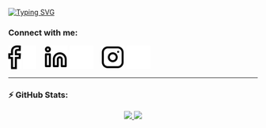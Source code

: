 [![Typing SVG](https://readme-typing-svg.demolab.com?font=Montserrat+Alternates&weight=600&size=30&duration=2000&pause=1000&color=2AA889&background=FFFFFF00&center=true&vCenter=true&multiline=true&repeat=false&width=435&height=100&lines=Hi%2C+I'm+Shakir+Yasin;A+Full+Stack+Developer)](https://git.io/typing-svg)

### Connect with me:

[![website](./img/facebook-light.svg)](https://www.facebook.com/shakiryasin.me/#gh-light-mode-only)
[![website](./img/facebook-dark.svg)](https://www.facebook.com/shakiryasin.me/#gh-dark-mode-only)
&nbsp;&nbsp;
[![website](./img/linkedin-light.svg)](https://linkedin.com/in/shakir-yasin#gh-light-mode-only)
[![website](./img/linkedin-dark.svg)](https://linkedin.com/in/shakir-yasin#gh-dark-mode-only)
&nbsp;&nbsp;
[![website](./img/instagram-light.svg)](https://instagram.com/shakiryasin#gh-light-mode-only)
[![website](./img/instagram-dark.svg)](https://instagram.com/shakiryasin#gh-dark-mode-only)

<!-- ### ⚙️ &nbsp;GitHub Analytics

<p>
  <img alt = "profile views" src="https://komarev.com/ghpvc/?username=WaleedAtiq&style=flat&color=brightgreen"> •   <a href="https://user-badge.committers.top/pakistan/WaleedAtiq"><img src="https://user-badge.committers.top/pakistan/WaleedAtiq.svg"></a> •
  <img alt="𝙶𝚒𝚝𝙷𝚞𝚋 𝚏𝚘𝚕𝚕𝚘𝚠𝚎𝚛𝚜" src="https://img.shields.io/github/followers/WaleedAtiq?label=Followers&style=social"> •
  <img src="https://img.shields.io/github/stars/WaleedAtiq?label=Stars" alt="𝚃𝚘𝚝𝚊𝚕 𝚂𝚝𝚊𝚛𝚜"> •
  <a href="https://github.com/sponsors/WaleedAtiq"><img src="https://img.shields.io/static/v1?label=Sponsor&message=%E2%9D%A4&logo=GitHub&color=%23fe8e86"/></a>
</p> -->

<!-- ### Languages and Tools:

[<img align="left" alt="Visual Studio Code" width="26px" src="https://cdn.jsdelivr.net/gh/devicons/devicon/icons/vscode/vscode-original.svg" style="padding-right:10px;" />][website]
[<img align="left" alt="HTML5" width="26px" src="https://cdn.jsdelivr.net/gh/devicons/devicon/icons/html5/html5-original.svg" style="padding-right:10px;" />][website]
[<img align="left" alt="CSS3" width="26px" src="https://cdn.jsdelivr.net/gh/devicons/devicon/icons/css3/css3-original.svg" style="padding-right:10px;" />][website]
[<img align="left" alt="Sass" width="26px" src="https://cdn.jsdelivr.net/gh/devicons/devicon/icons/sass/sass-original.svg" style="padding-right:10px;" />][website]
[<img align="left" alt="JavaScript" width="26px" src="https://cdn.jsdelivr.net/gh/devicons/devicon/icons/javascript/javascript-original.svg" style="padding-right:10px;" />][website]
[<img align="left" alt="React" width="26px" src="https://cdn.jsdelivr.net/gh/devicons/devicon/icons/react/react-original.svg" style="padding-right:10px;" />][website]
[<img align="left" alt="Node.js" width="26px" src="https://cdn.jsdelivr.net/gh/devicons/devicon/icons/nodejs/nodejs-original.svg" style="padding-right:10px;" />][website]
[<img align="left" alt="Git" width="26px" src="https://cdn.jsdelivr.net/gh/devicons/devicon/icons/git/git-original.svg" style="padding-right:10px;" />][website]
[<img align="left" alt="GitHub" width="26px" src="https://user-images.githubusercontent.com/3369400/139447912-e0f43f33-6d9f-45f8-be46-2df5bbc91289.png" style="padding-right:10px;" />](#gh-dark-mode-only)
[<img align="left" alt="GitHub" width="26px" src="https://user-images.githubusercontent.com/3369400/139448065-39a229ba-4b06-434b-bc67-616e2ed80c8f.png" style="padding-right:10px;" />](#gh-light-mode-only)

<br />
<br /> -->

---

### :zap: GitHub Stats:

<div align="center">
  <a href="https://github.com/WaleedAtiq">
    <img height="150em" src="https://github-readme-stats.vercel.app/api?username=ShakirYasin&show_icons=true&theme=gotham&include_all_commits=true&count_private=true"/>
    <!-- <img height="150em" src="https://github-readme-stats.vercel.app/api/top-langs/?username=ShakirYasin&layout=compact&langs_count=7&theme=gotham"/> -->
    <img height="150em" src="https://github-readme-streak-stats.herokuapp.com?user=ShakirYasin&theme=gotham&date_format=j%20M%5B%20Y%5D&background=0D1616&fire=FFAC2F&currStreakLabel=DDDDDD)"/>
  </a>
</div>


[website]: https://raw.githubusercontent.com/ShakirYasin/ShakirYasin/main

